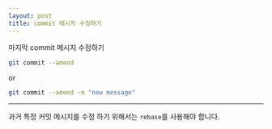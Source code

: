 ```yaml
---
layout: post
title: commit 메시지 수정하기
---
```


마지막 commit 메시지 수정하기
```bash
git commit --amend
```
or
```bash
git commit --amend -m "new message"
```
---
과거 특정 커밋 메시지를 수정 하기 위해서는 `rebase`를 사용해야 합니다.
